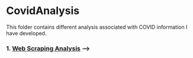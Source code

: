 # CovidAnalysis

This folder contains different analysis associated with COVID information I have developed. 

### 1. [Web Scraping Analysis](./CovidAnalysis) -->
